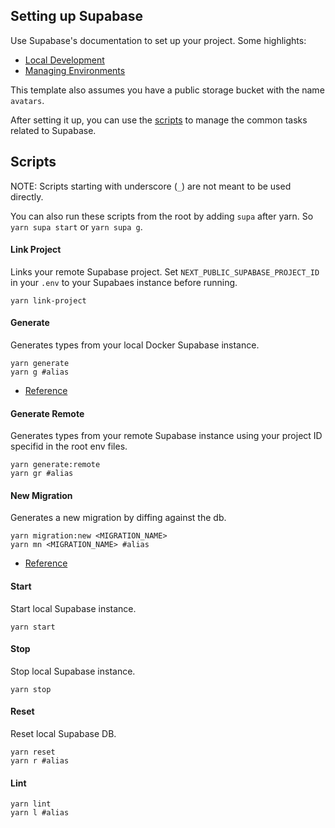 ## Setting up Supabase

Use Supabase's documentation to set up your project. Some highlights:

- [Local Development](https://supabase.com/docs/guides/getting-started/local-development)
- [Managing Environments](https://supabase.com/docs/guides/cli/managing-environments)

This template also assumes you have a public storage bucket with the name `avatars`.
 
After setting it up, you can use the [scripts](#scripts) to manage the common tasks related to Supabase.

## Scripts

NOTE: Scripts starting with underscore (`_`) are not meant to be used directly.

You can also run these scripts from the root by adding `supa` after yarn. So `yarn supa start` or `yarn supa g`.

#### Link Project

Links your remote Supabase project. Set `NEXT_PUBLIC_SUPABASE_PROJECT_ID` in your `.env` to your Supabaes instance before running.

```shell
yarn link-project
```

#### Generate

Generates types from your local Docker Supabase instance.

```shell
yarn generate
yarn g #alias
```

- [Reference](https://supabase.com/docs/guides/api/rest/generating-types)

#### Generate Remote

Generates types from your remote Supabase instance using your project ID specifid in the root env files.

```shell
yarn generate:remote
yarn gr #alias
```

#### New Migration

Generates a new migration by diffing against the db.

```shell
yarn migration:new <MIGRATION_NAME>
yarn mn <MIGRATION_NAME> #alias
```

- [Reference](https://supabase.com/docs/reference/cli/supabase-db-diff)

#### Start

Start local Supabase instance.

```shell
yarn start
```

#### Stop

Stop local Supabase instance.

```shell
yarn stop
```

#### Reset

Reset local Supabase DB.

```shell
yarn reset
yarn r #alias
```

#### Lint

```shell
yarn lint
yarn l #alias
```
